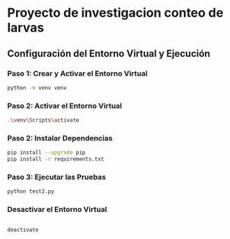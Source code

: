 # Proyecto de investigacion conteo de larvas

## Configuración del Entorno Virtual y Ejecución

### Paso 1: Crear y Activar el Entorno Virtual

```bash
python -m venv venv
```

### Paso 2: Activar el Entorno Virtual

```bash
.\venv\Scripts\activate
```

### Paso 2: Instalar Dependencias

```bash
pip install --upgrade pip
pip install -r requirements.txt
```

### Paso 3: Ejecutar las Pruebas

```bash
python test2.py
```

### Desactivar el Entorno Virtual

```bash

deactivate
```